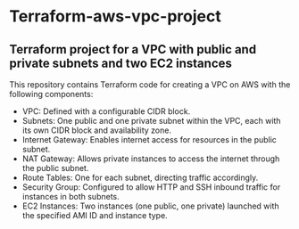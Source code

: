 # Terraform-aws-vpc-project


## Terraform project for a VPC with public and private subnets and two EC2 instances

This repository contains Terraform code for creating a VPC on AWS with the following components:

- VPC: Defined with a configurable CIDR block.
- Subnets: One public and one private subnet within the VPC, each with its own CIDR block and availability zone.
- Internet Gateway: Enables internet access for resources in the public subnet.
- NAT Gateway: Allows private instances to access the internet through the public subnet.
- Route Tables: One for each subnet, directing traffic accordingly.
- Security Group: Configured to allow HTTP and SSH inbound traffic for instances in both subnets.
- EC2 Instances: Two instances (one public, one private) launched with the specified AMI ID and instance type.

